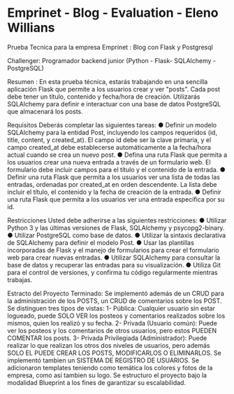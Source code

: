 # Emprinet - Blog - Evaluation - Eleno Willians
 Prueba Tecnica para la empresa Emprinet : Blog con Flask y Postgresql

Challenger: Programador backend junior (Python - Flask- SQLAlchemy - PostgreSQL) 

Resumen :
En esta prueba técnica, estarás trabajando en una sencilla aplicación Flask que permite a los usuarios crear y ver "posts". Cada post debe tener un título, contenido y fecha/hora de creación. Utilizarás SQLAlchemy para definir e interactuar con una base de datos PostgreSQL que almacenará los posts.

Requisitos 
Deberás completar las siguientes tareas:
● Definir un modelo SQLAlchemy para la entidad Post, incluyendo los campos requeridos (id, title, content, y created_at). El campo id debe ser la clave primaria, y el campo created_at debe establecerse automáticamente a la fecha/hora actual cuando se crea un nuevo post. 
● Defina una ruta Flask que permita a los usuarios crear una nueva entrada a través de un formulario web. El formulario debe incluir campos para el título y el contenido de la entrada. 
● Definir una ruta Flask que permita a los usuarios ver una lista de todas las entradas, ordenadas por created_at en orden descendente. La lista debe incluir el título, el contenido y la fecha de creación de la entrada. 
● Definir una ruta Flask que permita a los usuarios ver una entrada específica por su id.

Restricciones
Usted debe adherirse a las siguientes restricciones: 
● Utilizar Python 3 y las últimas versiones de Flask, SQLAlchemy y psycopg2-binary. 
● Utilizar PostgreSQL como base de datos. 
● Utilizar la sintaxis declarativa de SQLAlchemy para definir el modelo Post. 
● Usar las plantillas incorporadas de Flask y el manejo de formularios para crear el formulario web para crear nuevas entradas. 
● Utilizar SQLAlchemy para consultar la base de datos y recuperar las entradas para su visualización. 
● Utiliza Git para el control de versiones, y confirma tu código regularmente mientras trabajas.

Estracto del Proyecto Terminado:
Se implementó además de un CRUD para la administración de los POSTS, un CRUD de comentarios sobre los POST.
Se distinguen tres tipos de vistas:
1- Pública: Cualquier usuario sin estar logueado, puede SOLO VER los posteos y comentarios realizados sobre los mismos, quien los realizó y su fecha.
2- Privada (Usuario común): Puede ver los posteos y los comentarios de otros usuarios, pero estos PUEDEN COMENTAR los posts.
3- Privada Privilegiada (Administrador): Puede realizar lo que realizan los otros dos niveles de usuarios, pero además SOLO EL PUEDE CREAR LOS POSTS, MODIFICARLOS O ELIMINARLOS.
Se implementó tambien un SISTEMA DE REGISTRO DE USUARIOS.
Se adicionaron templates teniendo como temática los colores y fotos de la empresa, como así tambien su logo.
Se estructuro el proyecto bajo la modalidad Blueprint a los fines de garantizar su escalabilidad.
